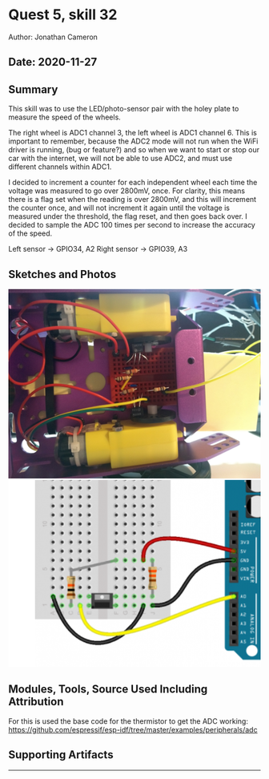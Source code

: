 #  Quest 5, skill 32

Author: Jonathan Cameron

Date: 2020-11-27
-----

## Summary
This skill was to use the LED/photo-sensor pair with the holey plate to measure the speed of the wheels.

The right wheel is ADC1 channel 3, the left wheel is ADC1 channel 6. This is important to remember, because the ADC2 mode will not run when the WiFi driver is running, (bug or feature?) and so when we want to start or stop our car with the internet, we will not be able to use ADC2, and must use different channels within ADC1.

I decided to increment a counter for each independent wheel each time the voltage was measured to go over 2800mV, once. For clarity, this means there is a flag set when the reading is over 2800mV, and this will increment the counter once, and will not increment it again until the voltage is measured under the threshold, the flag reset, and then goes back over. I decided to sample the ADC 100 times per second to increase the accuracy of the speed.

Left sensor     -> GPIO34, A2
Right sensor    -> GPIO39, A3

## Sketches and Photos
![image info](./images/skill32picture.jpg)
![image info](./images/skill32drawing.png)

## Modules, Tools, Source Used Including Attribution
For this is used the base code for the thermistor to get the ADC working:
https://github.com/espressif/esp-idf/tree/master/examples/peripherals/adc

## Supporting Artifacts


-----
